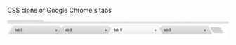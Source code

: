 CSS clone of Google Chrome's tabs

![Tabs](https://github.com/kgwinnup/react-tabs/blob/master/tabs.png)
